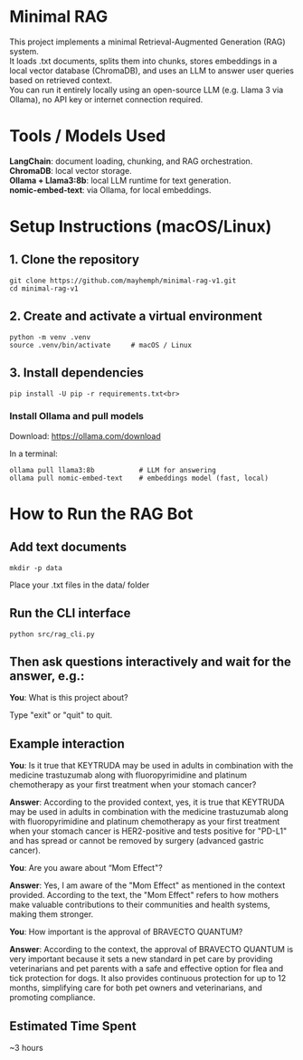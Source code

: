 # Minimal RAG

This project implements a minimal Retrieval-Augmented Generation (RAG) system.<br>
It loads .txt documents, splits them into chunks, stores embeddings in a local vector database (ChromaDB), 
and uses an LLM to answer user queries based on retrieved context.<br>
You can run it entirely locally using an open-source LLM (e.g. Llama 3 via Ollama), no API key or internet connection required.<br>

# Tools / Models Used
**LangChain**: document loading, chunking, and RAG orchestration.<br>
**ChromaDB**: local vector storage.<br>
**Ollama + Llama3:8b**: local LLM runtime for text generation.<br>
**nomic-embed-text**: via Ollama, for local embeddings.

# Setup Instructions (macOS/Linux)
## 1. Clone the repository
```
git clone https://github.com/mayhemph/minimal-rag-v1.git
cd minimal-rag-v1
```
## 2. Create and activate a virtual environment
```
python -m venv .venv
source .venv/bin/activate     # macOS / Linux
```

## 3. Install dependencies
```
pip install -U pip -r requirements.txt<br>
```
### Install Ollama and pull models

Download: https://ollama.com/download<br>

In a terminal:<br>
```
ollama pull llama3:8b           # LLM for answering
ollama pull nomic-embed-text    # embeddings model (fast, local)
```

# How to Run the RAG Bot

## Add text documents
```
mkdir -p data
```
Place your .txt files in the data/ folder<br>

## Run the CLI interface
```
python src/rag_cli.py
```

## Then ask questions interactively and wait for the answer, e.g.:
**You**: What is this project about?<br>

Type "exit" or "quit" to quit.<br>

## Example interaction 

**You**: Is it true that KEYTRUDA may be used in adults in combination with the medicine trastuzumab along with fluoropyrimidine and platinum chemotherapy as your first treatment when your stomach cancer?<br>

**Answer**: According to the provided context, yes, it is true that KEYTRUDA may be used in adults in combination with the medicine trastuzumab along with fluoropyrimidine and platinum chemotherapy as your first treatment when your stomach cancer is HER2-positive and tests positive for "PD-L1" and has spread or cannot be removed by surgery (advanced gastric cancer). <br>

**You**: Are you aware about “Mom Effect"?<br>

**Answer**: Yes, I am aware of the "Mom Effect" as mentioned in the context provided. According to the text, the "Mom Effect" refers to how mothers make valuable contributions to their communities and health systems, making them stronger. <br>

**You**: How important is the approval of BRAVECTO QUANTUM?   <br>

**Answer**: According to the context, the approval of BRAVECTO QUANTUM is very important because it sets a new standard in pet care by providing veterinarians and pet parents with a safe and effective option for flea and tick protection for dogs. It also provides continuous protection for up to 12 months, simplifying care for both pet owners and veterinarians, and promoting compliance. <br>

## Estimated Time Spent
~3 hours